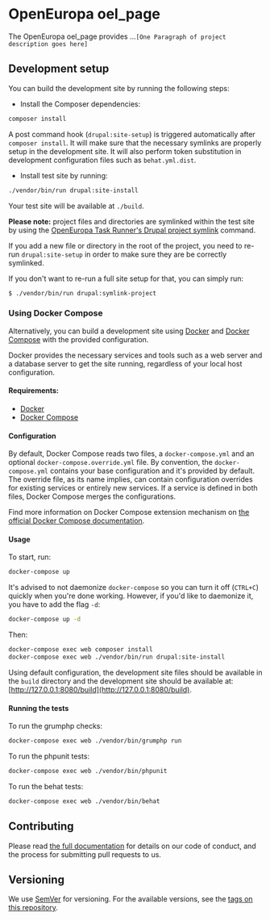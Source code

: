 # OpenEuropa oel_page

The OpenEuropa oel_page provides ...`[One Paragraph of project description goes here]`

## Development setup

You can build the development site by running the following steps:

* Install the Composer dependencies:

```bash
composer install
```

A post command hook (`drupal:site-setup`) is triggered automatically after `composer install`.
It will make sure that the necessary symlinks are properly setup in the development site.
It will also perform token substitution in development configuration files such as `behat.yml.dist`.

* Install test site by running:

```bash
./vendor/bin/run drupal:site-install
```

Your test site will be available at `./build`.

**Please note:** project files and directories are symlinked within the test site by using the
[OpenEuropa Task Runner's Drupal project symlink](https://github.com/openeuropa/task-runner-drupal-project-symlink) command.

If you add a new file or directory in the root of the project, you need to re-run `drupal:site-setup` in order to make
sure they are be correctly symlinked.

If you don't want to re-run a full site setup for that, you can simply run:

```
$ ./vendor/bin/run drupal:symlink-project
```

### Using Docker Compose

Alternatively, you can build a development site using [Docker](https://www.docker.com/get-docker) and
[Docker Compose](https://docs.docker.com/compose/) with the provided configuration.

Docker provides the necessary services and tools such as a web server and a database server to get the site running,
regardless of your local host configuration.

#### Requirements:

- [Docker](https://www.docker.com/get-docker)
- [Docker Compose](https://docs.docker.com/compose/)

#### Configuration

By default, Docker Compose reads two files, a `docker-compose.yml` and an optional `docker-compose.override.yml` file.
By convention, the `docker-compose.yml` contains your base configuration and it's provided by default.
The override file, as its name implies, can contain configuration overrides for existing services or entirely new
services.
If a service is defined in both files, Docker Compose merges the configurations.

Find more information on Docker Compose extension mechanism on [the official Docker Compose documentation](https://docs.docker.com/compose/extends/).

#### Usage

To start, run:

```bash
docker-compose up
```

It's advised to not daemonize `docker-compose` so you can turn it off (`CTRL+C`) quickly when you're done working.
However, if you'd like to daemonize it, you have to add the flag `-d`:

```bash
docker-compose up -d
```

Then:

```bash
docker-compose exec web composer install
docker-compose exec web ./vendor/bin/run drupal:site-install
```

Using default configuration, the development site files should be available in the `build` directory and the development site
should be available at: [http://127.0.0.1:8080/build](http://127.0.0.1:8080/build).

#### Running the tests

To run the grumphp checks:

```bash
docker-compose exec web ./vendor/bin/grumphp run
```

To run the phpunit tests:

```bash
docker-compose exec web ./vendor/bin/phpunit
```

To run the behat tests:

```bash
docker-compose exec web ./vendor/bin/behat
```

## Contributing

Please read [the full documentation](https://github.com/openeuropa/openeuropa) for details on our code of conduct, and the process for submitting pull requests to us.

## Versioning

We use [SemVer](http://semver.org/) for versioning. For the available versions, see the [tags on this repository](https://github.com/openeuropa/oel_page/tags).
